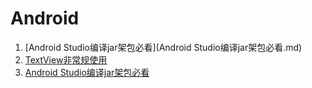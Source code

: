 # Android

1. [Android Studio编译jar架包必看](Android Studio编译jar架包必看.md)
2. [TextView非常规使用](TextView非常规使用.md)
3. [Android Studio编译jar架包必看](AndroidStudio编译jar架包必看.md)

